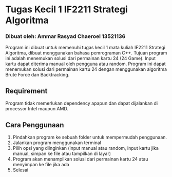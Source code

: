 # Tugas Kecil 1 IF2211 Strategi Algoritma
### Dibuat oleh: Ammar Rasyad Chaeroel 13521136

Program ini dibuat untuk memenuhi tugas kecil 1 mata kuliah IF2211 Strategi Algoritma, dibuat menggunakan bahasa pemrograman C++. Tujuan program ini adalah menemukan solusi dari permainan kartu 24 (24 Game). Input kartu dapat diterima manual oleh pengguna atau random. Program ini dapat menemukan solusi dari permainan kartu 24 dengan menggunakan algoritma Brute Force dan Backtracking.

Requirement
-----
Program tidak memerlukan dependency apapun dan dapat dijalankan di processor Intel maupun AMD.

Cara Penggunaan
-----
1. Pindahkan program ke sebuah folder untuk mempermudah penggunaan.
2. Jalankan program menggunakan terminal
3. Pilih opsi yang diinginkan (input manual atau random, input kartu jika manual, simpan ke file atau tampilkan di layar)
4. Program akan menampilkan solusi dari permainan kartu 24 atau menyimpan ke file jika ada
5. Selesai
